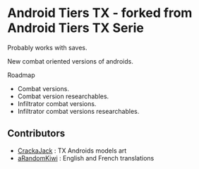 # Android Tiers TX - forked from Android Tiers TX Serie

Probably works with saves.

New combat oriented versions of androids.

Roadmap  
  - Combat versions.  
  - Combat version researchables.  
  - Infiltrator combat versions.  
  - Infiltrator combat versions researchables.  
  
## Contributors

* [CrackaJack](https://steamcommunity.com/profiles/76561197988202215) : TX Androids models art
* [aRandomKiwi](https://steamcommunity.com/profiles/76561198059955795) : English and French translations
